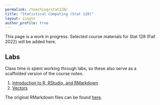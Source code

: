 ```yaml
---
permalink: /teaching/stat128/
title: "Statistical Computing (Stat 128)"
layout: single
author_profile: true
---
```


This page is a work in progress. Selected course materials for Stat 128 (Fall 2022) will be added here.

## Labs

Class time is spent working through labs, so these also serve as a scaffolded version of the course notes.

1. [Introduction to R, RStudio, and RMarkdown](https://lgpcappiello.github.io/teaching/stat128/rmarkdown/1-Intro-to-R.html)
2. [Vectors](https://lgpcappiello.github.io/teaching/stat128/rmarkdown/2-Vectors.html)

The original RMarkdown files can be found [here](https://github.com/lgpcappiello/lgpcappiello.github.io/tree/master/teaching/stat128/rmarkdown). 
